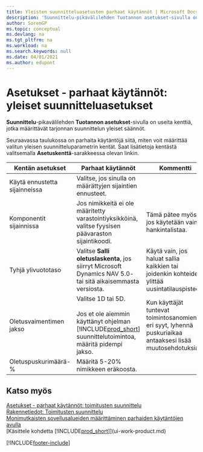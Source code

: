 ```yaml
---
title: Yleisten suunnitteluasetusten parhaat käytännöt | Microsoft Docs
description: 'Suunnittelu-pikavälilehden Tuotannon asetukset-sivulla on useita kenttiä, jotka määrittävät tarjonnan suunnittelun yleiset säännöt.'
author: SorenGP
ms.topic: conceptual
ms.devlang: na
ms.tgt_pltfrm: na
ms.workload: na
ms.search.keywords: null
ms.date: 04/01/2021
ms.author: edupont
---
```

# Asetukset - parhaat käytännöt: yleiset suunnitteluasetukset
**Suunnittelu**-pikavälilehden **Tuotannon asetukset**-sivulla on useita kenttiä, jotka määrittävät tarjonnan suunnittelun yleiset säännöt.  

 Seuraavassa taulukossa on parhaita käytäntöjä siitä, miten voit määrittää valitun yleisen suunnitteluparametrin kentät. Saat lisätietoja kentästä valitsemalla **Asetuskenttä**-sarakkeessa olevan linkin.  

|Kentän asetukset|Parhaat käytännöt|Kommentti|  
|-----------------|-------------------|-------------|  
|Käytä ennustetta sijainneissa|Valitse, jos sinulla on määrättyjen sijaintien ennusteet.||  
|Komponentit sijainnissa|Jos nimikkeitä ei ole määritetty varastointiyksikköinä, valitse fyysisen päävaraston sijaintikoodi.|Tämä pätee myös, jos käytetään vain hankintalistaa.|  
|Tyhjä ylivuototaso|Valitse **Salli oletuslaskenta**, jos siirryt Microsoft Dynamics NAV 5.0- tai sitä aikaisemmasta versiosta.|Käytä vain, jos haluat sallia kaikkien tai joidenkin kohteiden ylittää uusintatilauspisteen.|  
|Oletusvaimentimen jakso|Valitse 1D tai 5D.<br /><br /> Jos et ole aiemmin käyttänyt ohjelman [!INCLUDE[prod_short](includes/prod_short.md)] suunnittelutoimintoa, määritä pidempi jakso.|Kun käyttäjät tuntevat toimintosanomien eri syyt, lyhennä puskuriaikaa antaaksesi lisää muutosehdotuksia.|  
|Oletuspuskurimäärä-%|Määritä 5-20% nimikkeen eräkoosta.||  

## Katso myös  
 [Asetukset - parhaat käytännöt: toimitusten suunnittelu](setup-best-practices-supply-planning.md)   
 [Rakennetiedot: Toimitusten suunnittelu](design-details-supply-planning.md)   
 [Monimutkaisten sovellusalueiden määrittäminen parhaiden käytäntöjen avulla](set-up-complex-application-areas-using-best-practices.md)  
 [Käsittele kohdetta [!INCLUDE[prod_short](includes/prod_short.md)]](ui-work-product.md)


[!INCLUDE[footer-include](includes/footer-banner.md)]